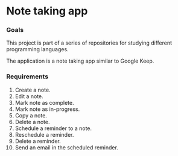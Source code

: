 # Note taking app

### Goals

This project is part of a series of repositories for studying different programming languages.

The application is a note taking app similar to Google Keep.

### Requirements

1. Create a note.
2. Edit a note.
3. Mark note as complete.
4. Mark note as in-progress.
5. Copy a note.
6. Delete a note.
7. Schedule a reminder to a note.
8. Reschedule a reminder.
9. Delete a reminder.
10. Send an email in the scheduled reminder.